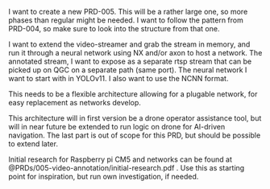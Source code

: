 I want to create a new PRD-005. This will be a rather large one, so more phases than regular might be needed. I want to follow the pattern from PRD-004, so make sure to look into the structure from that one.

I want to extend the video-streamer and grab the stream in memory, and run it through a neural network using NX and/or axon to host a network. The annotated stream, I want to expose as a separate rtsp stream that can be picked up on QGC on a separate path (same port). The neural network I want to start with in YOLOv11. I also want to use the NCNN format.

This needs to be a flexible architecture allowing for a plugable network, for easy replacement as networks develop.

This architecture will in first version be a drone operator assistance tool, but will in near future be extended to run logic on drone for AI-driven navigation. The last part is out of scope for this PRD, but should be possible to extend later.

Initial research for Raspberry pi CM5 and networks can be found at @PRDs/005-video-annotation/initial-research.pdf  . Use this as starting point for inspiration, but run own investigation, if needed. 
